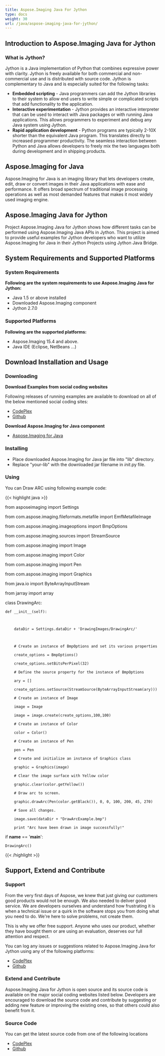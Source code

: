 ```yaml
---
title: Aspose.Imaging Java For Jython
type: docs
weight: 30
url: /java/aspose-imaging-java-for-jython/
---
```


## **Introduction to Aspose.Imaging Java for Jython**
### **What is Jython?**
Jython is a Java implementation of Python that combines expressive power with clarity. Jython is freely available for both commercial and non-commercial use and is distributed with source code. Jython is complementary to Java and is especially suited for the following tasks:

- **Embedded scripting** - Java programmers can add the Jython libraries to their system to allow end users to write simple or complicated scripts that add functionality to the application.
- **Interactive experimentation** - Jython provides an interactive interpreter that can be used to interact with Java packages or with running Java applications. This allows programmers to experiment and debug any Java system using Jython.
- **Rapid application development** - Python programs are typically 2-10X shorter than the equivalent Java program. This translates directly to increased programmer productivity. The seamless interaction between Python and Java allows developers to freely mix the two languages both during development and in shipping products. 
## **Aspose.Imaging for Java**
Aspose.Imaging for Java is an imaging library that lets developers create, edit, draw or convert images in their Java applications with ease and performance. It offers broad spectrum of traditional image processing operations as well as most demanded features that makes it most widely used imaging engine.
## **Aspose.Imaging Java for Jython**
Project Aspose.Imaging Java for Jython shows how different tasks can be performed using Aspose.Imaging Java APIs in Jython. This project is aimed to provide useful examples for Jython developers who want to utilize Aspose.Imaging for Java in their Jython Projects using Jython Java Bridge.
## **System Requirements and Supported Platforms**
### **System Requirements**
**Following are the system requirements to use Aspose.Imaging Java for Jython:**

- Java 1.5 or above installed
- Downloaded Aspose.Imaging component
- Jython 2.7.0
### **Supported Platforms**
**Following are the supported platforms:**

- Aspose.Imaging 15.4 and above.
- Java IDE (Eclipse, NetBeans ...)
## **Download Installation and Usage**
### **Downloading**
**Download Examples from social coding websites**

Following releases of running examples are available to download on all of the below mentioned social coding sites:

- [CodePlex](https://archive.codeplex.com/?p=asposeimagingjavajython)
- [Github](https://github.com/aspose-imaging/Aspose.Imaging-for-Java/releases/tag/20.11)

**Download Aspose.Imaging for Java component**

- [Aspose.Imaging for Java](https://downloads.aspose.com/imaging/java)
### **Installing**
- Place downloaded Aspose.Imaging for Java jar file into "lib" directory.
- Replace "your-lib" with the downloaded jar filename in _*init*_.py file.
### **Using**
You can Draw ARC using following example code:

{{< highlight java >}}

 from asposeimaging import Settings

from com.aspose.imaging.fileformats.metafile import EmfMetafileImage

from com.aspose.imaging.imageoptions import BmpOptions

from com.aspose.imaging.sources import StreamSource

from com.aspose.imaging import Image

from com.aspose.imaging import Color

from com.aspose.imaging import Pen

from com.aspose.imaging import Graphics

from java.io import ByteArrayInputStream

from jarray import array

class DrawingArc:

    def __init__(self):



        dataDir = Settings.dataDir + 'DrawingImages/DrawingArc/'



        # Create an instance of BmpOptions and set its various properties

        create_options = BmpOptions()

        create_options.setBitsPerPixel(32)

        # Define the source property for the instance of BmpOptions

        ary = []

        create_options.setSource(StreamSource(ByteArrayInputStream(ary)))

        # Create an instance of Image

        image = Image

        image = image.create(create_options,100,100)

        # Create an instance of Color

        color = Color()

        # Create an instance of Pen

        pen = Pen

        # Create and initialize an instance of Graphics class

        graphic = Graphics(image)

        # Clear the image surface with Yellow color

        graphic.clear(color.getYellow())

        # Draw arc to screen.

        graphic.drawArc(Pen(color.getBlack()), 0, 0, 100, 200, 45, 270)

        # Save all changes.

        image.save(dataDir + "DrawArcExample.bmp")

        print "Arc have been drawn in image successfully!"

if __name__ == '__main__':        

    DrawingArc()

{{< /highlight >}}
## **Support, Extend and Contribute**
### **Support**
From the very first days of Aspose, we knew that just giving our customers good products would not be enough. We also needed to deliver good service. We are developers ourselves and understand how frustrating it is when a technical issue or a quirk in the software stops you from doing what you need to do. We're here to solve problems, not create them.

This is why we offer free support. Anyone who uses our product, whether they have bought them or are using an evaluation, deserves our full attention and respect.

You can log any issues or suggestions related to Aspose.Imaging Java for Jython using any of the following platforms:

- [CodePlex](https://archive.codeplex.com/?p=asposeimagingjavajython)
- [Github](https://github.com/aspose-imaging/Aspose.Imaging-for-Java/issues)
### **Extend and Contribute**
Aspose.Imaging Java for Jython is open source and its source code is available on the major social coding websites listed below. Developers are encouraged to download the source code and contribute by suggesting or adding new feature or improving the existing ones, so that others could also benefit from it.
### **Source Code**
You can get the latest source code from one of the following locations

- [CodePlex](https://archive.codeplex.com/?p=asposeimagingjavajython)
- [Github](https://github.com/aspose-imaging/Aspose.Imaging-for-Java)
